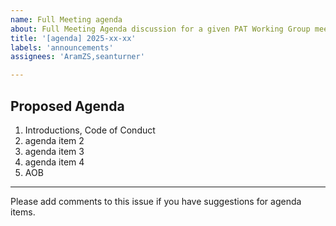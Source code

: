 ```yaml
---
name: Full Meeting agenda
about: Full Meeting Agenda discussion for a given PAT Working Group meeting. Discusion of all proposed agenda items. 
title: '[agenda] 2025-xx-xx'
labels: 'announcements'
assignees: 'AramZS,seanturner'

---
```


## Proposed Agenda

1. Introductions, Code of Conduct
1. agenda item 2
1. agenda item 3
1. agenda item 4
1. AOB

---

Please add comments to this issue if you have suggestions for agenda items.
